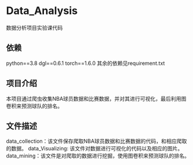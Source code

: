 # Data_Analysis
数据分析项目实验课代码

## 依赖
python==3.8
dgl==0.6.1
torch==1.6.0
其余的依赖见requirement.txt


## 项目介绍
本项目通过爬虫收集NBA球员数据和比赛数据，并对其进行可视化，最后利用图卷积来预测球队的排名。

## 文件描述
data_collection：该文件保存爬取NBA球员数据和比赛数据的代码，和相应爬取的数据。
data_Visualizing: 该文件对数据进行可视化的代码以及相应的图片。
data_mining：该文件是对爬取的数据进行挖掘，使用图卷积来预测球队的排名。
